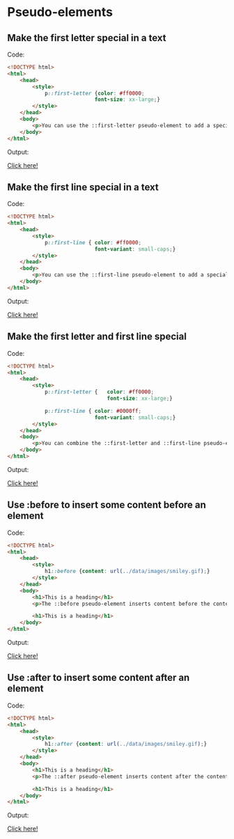 # Pseudo-elements

## Make the first letter special in a text

Code:

```html
<!DOCTYPE html>
<html>
    <head>
        <style>
            p::first-letter {color: #ff0000;
                            font-size: xx-large;}
        </style>
    </head>
    <body>
        <p>You can use the ::first-letter pseudo-element to add a special effect to the first character of a text!</p>
    </body>
</html>
```

Output:

[Click here!](./Pseudo-elements/Example_1.html)

## Make the first line special in a text

Code:

```html
<!DOCTYPE html>
<html>
    <head>
        <style>
            p::first-line { color: #ff0000;
                            font-variant: small-caps;}
        </style>
    </head>
    <body>
        <p>You can use the ::first-line pseudo-element to add a special effect to the first line of a text. Some more text. And even more, and more, and more, and more, and more, and more, and more, and more, and more, and more, and more, and more.</p>
    </body>
</html>
```

Output:

[Click here!](./Pseudo-elements/Example_2.html)

## Make the first letter and first line special

Code:

```html
<!DOCTYPE html>
<html>
    <head>
        <style>
            p::first-letter {   color: #ff0000;
                                font-size: xx-large;}

            p::first-line { color: #0000ff;
                            font-variant: small-caps;}
        </style>
    </head>
    <body>
        <p>You can combine the ::first-letter and ::first-line pseudo-elements to add a special effect to the first letter and the first line of a text!</p>
    </body>
</html>
```

Output:

[Click here!](./Pseudo-elements/Example_3.html)

## Use :before to insert some content before an element

Code:

```html
<!DOCTYPE html>
<html>
    <head>
        <style>
            h1::before {content: url(../data/images/smiley.gif);}
        </style>
    </head>
    <body>
        <h1>This is a heading</h1>
        <p>The ::before pseudo-element inserts content before the content of an element.</p>

        <h1>This is a heading</h1>
    </body>
</html>
```

Output:

[Click here!](./Pseudo-elements/Example_4.html)

## Use :after to insert some content after an element

Code:

```html
<!DOCTYPE html>
<html>
    <head>
        <style>
            h1::after {content: url(../data/images/smiley.gif);}
        </style>
    </head>
    <body>
        <h1>This is a heading</h1>
        <p>The ::after pseudo-element inserts content after the content of an element.</p>

        <h1>This is a heading</h1>
    </body>
</html>
```

Output:

[Click here!](./Pseudo-elements/Example_5.html)